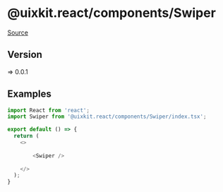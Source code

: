 # @uixkit.react/components/Swiper

[Source](https://github.com/xizon/uix-kit-react/tree/main/src/client/components/Swiper)

## Version

=> 0.0.1


## Examples

```js
import React from 'react';
import Swiper from '@uixkit.react/components/Swiper/index.tsx';

export default () => {
  return (
    <>
	  
		<Swiper />
	  
    </>
  );
}

```